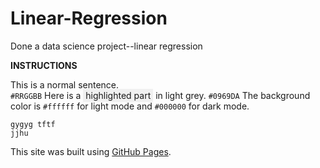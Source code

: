 # Linear-Regression
Done a data science project--linear regression

**INSTRUCTIONS**

This is a normal sentence.  
`#RRGGBB` Here is a <span style="background-color: #f0f0f0; padding: 2px 4px;">highlighted part</span> in light grey.
`#0969DA`
The background color is `#ffffff` for light mode and `#000000` for dark mode.
```
gygyg tftf
jjhu
```
This site was built using [GitHub Pages](https://pages.github.com/).
